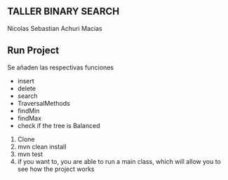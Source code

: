 ## TALLER BINARY SEARCH 

Nicolas Sebastian Achuri Macias


## Run Project

Se añaden las respectivas funciones

* insert
* delete
* search
* TraversalMethods
* findMin
* findMax
* check if the tree is Balanced

1. Clone
2. mvn clean install
3. mvn test
4. if you want to, you are able to run a main class, which will allow you to see how the project works
   
